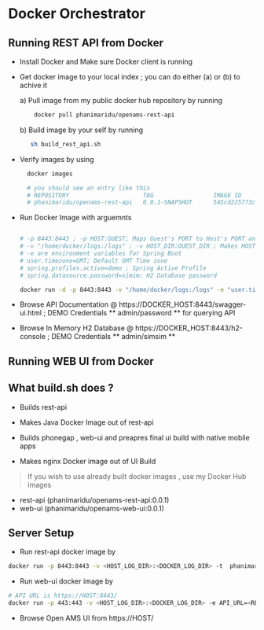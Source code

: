 # Docker Orchestrator



## Running REST API from Docker

 - Install Docker and Make sure Docker client is running


 - Get docker image to your local index ; you can do either (a) or (b) to achive it

      a) Pull image from my public docker hub repository by running
      ~~~ sh
          docker pull phanimaridu/openams-rest-api
      ~~~

      b) Build image by your self by running
      ~~~ sh
         sh build_rest_api.sh
      ~~~


 - Verify images by using
    ~~~ sh
      docker images

      # you should see an entry like this
      # REPOSITORY                     TAG                 IMAGE ID            CREATED             SIZE
      # phanimaridu/openams-rest-api   0.0.1-SNAPSHOT      545cd225773c        9 minutes ago       238.4 MB
    ~~~


 - Run Docker Image with arguemnts
    ~~~ sh

    # -p 8443:8443 ; -p HOST:GUEST; Maps Guest's PORT to Host's PORT and Exposes Host's port number
    # -v "/home/docker/logs:/logs" ; -v HOST_DIR:GUEST_DIR ; Makes HOST_DIR as Shared directory in Guest
    # -e are environment variables for Spring Boot
    # user.timezone=GMT; Default GMT Time zone
    # spring.profiles.active=demo ; Spring Active Profile
    # spring.datasource.password=simim; H2 Database password

    docker run -d -p 8443:8443 -v "/home/docker/logs:/logs" -e "user.timezone=GMT" -e "spring.profiles.active=demo" -e "spring.datasource.password=simsim" -e "logging.file=/logs/app.log" -t phanimaridu/openams-rest-api:0.0.1-SNAPSHOT
    ~~~


 - Browse API Documentation @ https://DOCKER_HOST:8443/swagger-ui.html ; DEMO Credentials ** admin/password ** for querying API

 - Browse In Memory H2 Database @ https://DOCKER_HOST:8443/h2-console ; DEMO Credentials ** admin/simsim **




## Running WEB UI from Docker





## What build.sh does ?

 - Builds rest-api

 - Makes Java Docker Image out of rest-api

 - Builds phonegap , web-ui and preapres final ui build with native mobile apps

 - Makes nginx Docker image out of UI Build

> If you wish to use already built docker images , use my Docker Hub images
  -  rest-api (phanimaridu/openams-rest-api:0.0.1)
  - web-ui (phanimaridu/openams-web-ui:0.0.1)



## Server Setup

  - Run rest-api docker image by
  ~~~ sh
  docker run -p 8443:8443 -v <HOST_LOG_DIR>:<DOCKER_LOG_DIR> -t  phanimaridu/openams-rest-api:0.0.1 <SPRING_BOOT_INIT_WITH_VM_ARGS>
  ~~~

  - Run web-ui docker image by
  ~~~ sh
  # API URL is https://HOST:8443/
  docker run -p 443:443 -v <HOST_LOG_DIR>:<DOCKER_LOG_DIR> -e API_URL=<REST_API_URL> -t  phanimaridu/openams-web-ui:0.0.1
  ~~~

  - Browse Open AMS UI from https://HOST/

